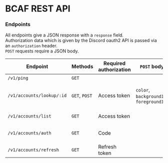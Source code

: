 # BCAF REST API

### Endpoints

All endpoints give a JSON response with a `response` field.\
Authorization data which is given by the Discord oauth2 API is passed via an `authorization` header.\
`POST` requests require a JSON body.

| Endpoint | Methods | Required authorization | `POST` body fields | Description |
| - | - | - | - | - |
| `/v1/ping` | `GET` | | | Pings the API |
| `/v1/accounts/lookup/:id` | `GET`, `POST` | Access token | `color`, `backgroundImageUrl`, `foregroundImageUrl` | `GET`s a users account data with the corresponding Discord user id or `POST`s changes to one's own account data given the changes made are valid
| `/v1/accounts/list` | `GET` | Access token | | `GET`s a list of every registered users account data
| `/v1/accounts/auth` | `GET` | Code | | `GET`s Discord authentication data as given by `https://discord.com/api/oauth2/token`
| `/v1/accounts/refresh` | `GET` | Refresh token | | `GET`s refreshed Discord authentication data |